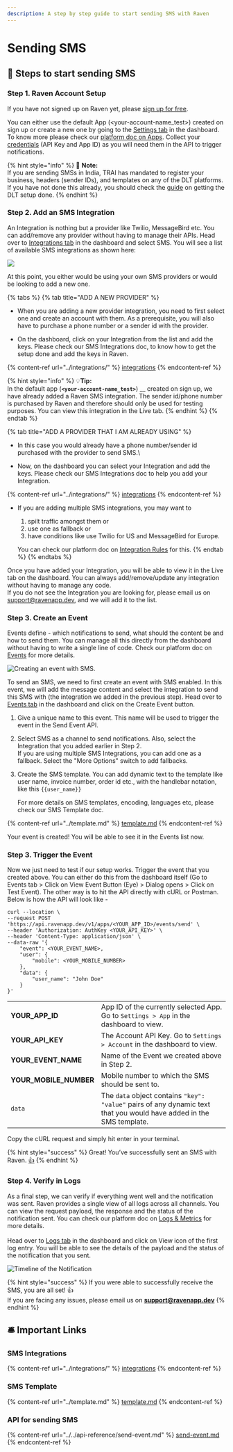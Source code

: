```yaml
---
description: A step by step guide to start sending SMS with Raven
---
```


# Sending SMS

## 💬 Steps to start sending SMS

### Step 1. Raven Account Setup

If you have not signed up on Raven yet, please [sign up for free](https://console.ravenapp.dev/register).&#x20;

You can either use the default App (\<your-account-name\_test>) created on sign up or create a new one by going to the [Settings tab](https://console.ravenapp.dev/app/management/settings) in the dashboard. To know more please check our [platform doc on Apps](../../platform/apps/). Collect your [credentials](../../#credentials) (API Key and App ID) as you will need them in the API to trigger notifications.

{% hint style="info" %}
📘 **Note:** \
If you are sending SMSs in India, TRAI has mandated to register your business, headers (sender IDs), and templates on any of the DLT platforms. If you have not done this already, you should check the [guide](https://www.textlocal.in/tcccpr-trai-dlt-registration/) on getting the DLT setup done.
{% endhint %}



### Step 2. Add an SMS Integration&#x20;

An Integration is nothing but a provider like Twilio, MessageBird etc. You can add/remove any provider without having to manage their APIs. Head over to [Integrations tab](https://console.ravenapp.dev/app/management/integrations) in the dashboard and select SMS. You will see a list of available SMS integrations as shown here:

![](<../../.gitbook/assets/Screenshot 2021-09-08 at 7.31.06 PM.png>)

At this point, you either would be using your own SMS providers or would be looking to add a new one.

{% tabs %}
{% tab title="ADD A NEW PROVIDER" %}
*   When you are adding a new provider integration, you need to first select one and create an account with them. As a prerequisite, you will also have to purchase a phone number or a sender id with the provider.


* On the dashboard, click on your Integration from the list and add the keys. Please check our SMS Integrations doc, to know how to get the setup done and add the keys in Raven.

{% content-ref url="../integrations/" %}
[integrations](../integrations/)
{% endcontent-ref %}

{% hint style="info" %}
💡**Tip:** \
In the default app (**`<your-account-name_test>`**) __ created on sign up, we have already added a Raven SMS integration. The sender id/phone number is purchased by Raven and therefore should only be used for testing purposes. You can view this integration in the Live tab.
{% endhint %}
{% endtab %}

{% tab title="ADD A PROVIDER THAT I AM ALREADY USING" %}
* In this case you would already have a phone number/sender id purchased with the provider to send SMS.\

* Now, on the dashboard you can select your Integration and add the keys. Please check our SMS Integrations doc to help you add your Integration.

{% content-ref url="../integrations/" %}
[integrations](../integrations/)
{% endcontent-ref %}

*   If you are adding multiple SMS integrations, you may want to&#x20;

    1. spilt traffic amongst them  or
    2. use one as fallback or&#x20;
    3. have conditions like use Twilio for US and MessageBird for Europe.&#x20;

    You can check our platform doc on [Integration Rules](../../platform/integrations/integration-rules.md) for this.
{% endtab %}
{% endtabs %}

Once you have added your Integration, you will be able to view it in the Live tab on the dashboard. You can always add/remove/update any integration without having to manage any code. \
If you do not see the Integration you are looking for, please email us on support@ravenapp.dev, and we will add it to the list.



### Step 3. Create an Event

Events define - which notifications to send, what should the content be and how to send them. You can manage all this directly from the dashboard without having to write a single line of code. Check our platform doc on [Events](../../platform/events/) for more details.

![Creating an event with SMS.](../../.gitbook/assets/ezgif.com-gif-maker.gif)

To send an SMS, we need to first create an event with SMS enabled. In this event, we will add the message content and select the integration to send this SMS with (the integration we added in the previous step). Head over to [Events tab](https://console.ravenapp.dev/app/management/events) in the dashboard and click on the Create Event button.&#x20;

1. Give a unique name to this event. This name will be used to trigger the event in the Send Event API.
2. Select SMS as a channel to send notifications. Also, select the Integration that you added earlier in Step 2. \
   If you are using multiple SMS Integrations, you can add one as a fallback. Select the "More Options" switch to add fallbacks.
3.  Create the SMS template. You can add dynamic text to the template like user name, invoice number, order id etc., with the handlebar notation, like this `{{user_name}}`

    For more details on SMS templates, encoding, languages etc, please check our SMS Template doc.

{% content-ref url="../template.md" %}
[template.md](../template.md)
{% endcontent-ref %}

Your event is created! You will be able to see it in the Events list now.



### Step 3. Trigger the Event

Now we just need to test if our setup works. Trigger the event that you created above. You can either do this from the dashboard itself (Go to Events tab > Click on View Event Button (Eye) > Dialog opens > Click on Test Event). The other way is to hit the API directly with cURL or Postman. Below is how the API will look like -&#x20;

```http
curl --location \
--request POST 'https://api.ravenapp.dev/v1/apps/<YOUR_APP_ID>/events/send' \
--header 'Authorization: AuthKey <YOUR_API_KEY>' \
--header 'Content-Type: application/json' \
--data-raw '{
    "event": <YOUR_EVENT_NAME>,
    "user": {
        "mobile": <YOUR_MOBILE_NUMBER>
    },
    "data": {
        "user_name": "John Doe"
    }
}'
```

|                             |                                                                                                                        |
| --------------------------- | ---------------------------------------------------------------------------------------------------------------------- |
| **YOUR\_APP**_**\_**_**ID** | App ID of the currently selected App. Go to `Settings > App` in the dashboard to view.                                 |
| **YOUR\_API\_KEY**          | The Account API Key. Go to `Settings > Account` in the dashboard to view.                                              |
| **YOUR\_EVENT\_NAME**       | Name of the Event we created above in Step 2.                                                                          |
| **YOUR\_MOBILE\_NUMBER**    | Mobile number to which the SMS should be sent to.                                                                      |
| `data`                      | The `data`  object contains `"key": "value"`  pairs of any dynamic text that you would have added in the SMS template. |

Copy the cURL request and simply hit enter in your terminal.

{% hint style="success" %}
Great! You’ve successfully sent an SMS with Raven. [👍](https://emojipedia.org/thumbs-up/)
{% endhint %}



### Step 4. Verify in Logs

As a final step, we can verify if everything went well and the notification was sent. Raven provides a single view of all logs across all channels. You can view the request payload, the response and the status of the notification sent. You can check our platform doc on [Logs & Metrics](../../platform/logs-and-metrics.md) for more details.\
\
Head over to [Logs tab](https://console.ravenapp.dev/app/management/events) in the dashboard and click on View icon of the first log entry. You will be able to see the details of the payload and the status of the notification that you sent.

![Timeline of the Notification](<../../.gitbook/assets/ezgif.com-gif-maker (3).png>)

{% hint style="success" %}
If you were able to successfully receive the SMS, you are all set! 👍\
If you are facing any issues, please email us on **support@ravenapp.dev**
{% endhint %}

## 🛎️ Important Links

### SMS Integrations

{% content-ref url="../integrations/" %}
[integrations](../integrations/)
{% endcontent-ref %}

### SMS Template

{% content-ref url="../template.md" %}
[template.md](../template.md)
{% endcontent-ref %}

### API for sending SMS

{% content-ref url="../../api-reference/send-event.md" %}
[send-event.md](../../api-reference/send-event.md)
{% endcontent-ref %}





